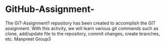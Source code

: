 # GitHub-Assignment-
The GIT-Assignment1 repository has been created to accomplish the GIT assignment. With this activity, we will learn various git commands such as clone, add/update file to the repository, commit changes, create branches, etc. 
Manpreet Group3

